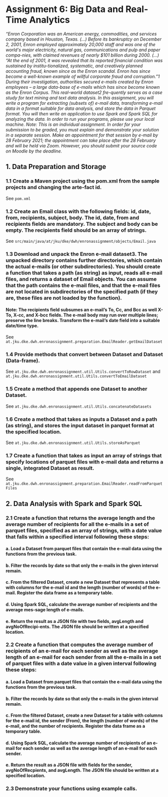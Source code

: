 # Assignment 6: Big Data and Real-Time Analytics
_“Enron Corporation was an American energy, commodities, and services company based in Houston, Texas. (…) Before its bankruptcy on December 2, 2001, Enron employed approximately 20,000 staff and was one of the world's major electricity, natural gas, communications and pulp and paper compa-nies, with claimed revenues of nearly $101 billion during 2000. (…)
“At the end of 2001, it was revealed that its reported financial condition was sustained by institu-tionalized, systematic, and creatively planned accounting fraud, known since as the Enron scandal. Enron has since become a well-known example of willful corporate fraud and corruption.”1
During their investigation, authorities secured e-mails created by Enron employees – a large data-base of e-mails which has since become known as the Enron Corpus. This real-world dataset2 fre-quently serves as a case study for text mining and text data analysis.
In this assignment, you will write a program for extracting (subsets of) e-mail data, transforming e-mail data in a format suitable for data analysis, and store the data in Parquet format. You will then write an application to use Spark and Spark SQL for analyzing the data. In order to run your programs, please use your local machine.
Note: This is an individual assignment. In order for your submission to be graded, you must explain and demonstrate your solution in a separate session. Make an appointment for that session by e-mail by 28 February 2021; the appointment can take place after the 28 February and will be held via Zoom. However, you should submit your source code on Moodle by the deadline._
## 1. Data Preparation and Storage
### 1.1 Create a Maven project using the pom.xml from the sample projects and changing the arte-fact id.
See `pom.xml`
### 1.2 Create an Email class with the following fields: id, date, from, recipients, subject, body. The id, date, from and recipients fields are mandatory. The subject and body can be empty. The recipients field should be an array of strings.
See `src/main/java/at/jku/dke/dwh/enronassignment/objects/Email.java`
### 1.3 Download and unpack the Enron e-mail dataset3. The unpacked directory contains further directories, which contain the actual e-mails (or other subdirectories). You should create a function that takes a path (as string) as input, reads all e-mail files, and returns a dataset of Email objects. You can assume that the path contains the e-mail files, and that the e-mail files are not located in subdirectories of the specified path (if they are, these files are not loaded by the function).
####   Note: The recipients field subsumes an e-mail’s To, Cc, and Bcc as well X-To, X-cc, and X-bcc fields. The e-mail body may run over multiple lines; preserve the line breaks. Transform the e-mail’s date field into a suitable date/time type.
See `at.jku.dke.dwh.enronassignment.preparation.EmailReader.getEmailDataset` 
### 1.4 Provide methods that convert between Dataset<Email> and Dataset<Row> (Data-frame).
See `at.jku.dke.dwh.enronassignment.util.Utils.convertToRowDataset` and `at.jku.dke.dwh.enronassignment.util.Utils.convertToEmailDataset`
### 1.5 Create a method that appends one Dataset<Email> to another Dataset<Email>.
See `at.jku.dke.dwh.enronassignment.util.Utils.concatenateDatasets`
### 1.6 Create a method that takes as inputs a Dataset<Email> and a path (as string), and stores the input dataset in parquet format at the specified location.
See `at.jku.dke.dwh.enronassignment.util.Utils.storeAsParquet`
### 1.7 Create a function that takes as input an array of strings that specify locations of parquet files with e-mail data and returns a single, integrated Dataset<Email> as result.
See `at.jku.dke.dwh.enronassignment.preparation.EmailReader.readFromParquetFiles`

## 2. Data Analysis with Spark and Spark SQL
### 2.1 Create a function that returns the average length and the average number of recipients for all the e-mails in a set of parquet files, specified as an array of strings, with a date value that falls within a specified interval following these steps:
#### a. Load a Dataset<Email> from parquet files that contain the e-mail data using the functions from the previous task.
#### b. Filter the records by date so that only the e-mails in the given interval remain.
#### c. From the filtered Dataset<Email>, create a new Dataset<Row> that represents a table with columns for the e-mail id and the length (number of words) of the e-mail. Register the data frame as a temporary table.
#### d. Using Spark SQL, calculate the average number of recipients and the average mes-sage length of e-mails.
#### e. Return the result as a JSON file with two fields, avgLength and avgNoOfRecipi-ents. The JSON file should be written at a specified location.
### 2.2 Create a function that computes the average number of recipients of an e-mail for each sender as well as the average length of an e-mail for each sender from all the e-mails in a set of parquet files with a date value in a given interval following these steps:
#### a. Load a Dataset<Email> from parquet files that contain the e-mail data using the functions from the previous task.
#### b. Filter the records by date so that only the e-mails in the given interval remain.
#### c. From the filtered Dataset<Email>, create a new Dataset<Row> for a table with columns for the e-mail id, the sender (From), the length (number of words) of the e-mail, and the number of recipients. Register the data frame as a temporary table.
#### d. Using Spark SQL, calculate the average number of recipients of an e-mail for each sender as well as the average length of an e-mail for each sender.
#### e. Return the result as a JSON file with fields for the sender, avgNoOfRecpients, and avgLength. The JSON file should be written at a specified location.
### 2.3 Demonstrate your functions using example calls.
